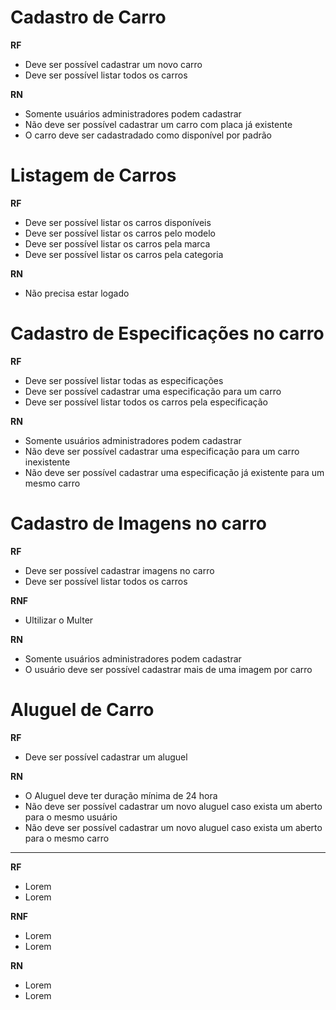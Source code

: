 # Cadastro de Carro

**RF**

* Deve ser possível cadastrar um novo carro
* Deve ser possível listar todos os carros

**RN**

* Somente usuários administradores podem cadastrar
* Não deve ser possível cadastrar um carro com placa já existente
* O carro deve ser cadastradado como disponível por padrão

# Listagem de Carros

**RF**

* Deve ser possível listar os carros disponíveis
* Deve ser possível listar os carros pelo modelo
* Deve ser possível listar os carros pela marca
* Deve ser possível listar os carros pela categoria


**RN**

* Não precisa estar logado


# Cadastro de Especificações no carro

**RF**

* Deve ser possível listar todas as especificações
* Deve ser possível cadastrar uma especificação para um carro
* Deve ser possível listar todos os carros pela especificação

**RN**

* Somente usuários administradores podem cadastrar
* Não deve ser possível cadastrar uma especificação para um carro inexistente
* Não deve ser possível cadastrar uma especificação já existente para um mesmo carro


# Cadastro de Imagens no carro

**RF**

* Deve ser possível cadastrar imagens no carro
* Deve ser possível listar todos os carros

**RNF**

* Ultilizar o Multer

**RN**

* Somente usuários administradores podem cadastrar
* O usuário deve ser possível cadastrar mais de uma imagem por carro


# Aluguel de Carro

**RF**

* Deve ser possível cadastrar um aluguel

**RN**

* O Aluguel deve ter duração mínima de 24 hora
* Não deve ser possível cadastrar um novo aluguel caso exista um aberto para o mesmo usuário
* Não deve ser possível cadastrar um novo aluguel caso exista um aberto para o mesmo carro

---


**RF**

* Lorem
* Lorem

**RNF**

* Lorem
* Lorem

**RN**

* Lorem
* Lorem